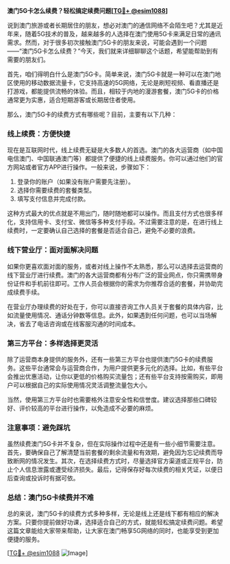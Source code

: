 **澳门5G卡怎么续费？轻松搞定续费问题[[TG💪+ @esim1088](https://t.me/s/esim1088)]**

说到澳门旅游或者长期居住的朋友，想必对澳门的通信网络不会陌生吧？尤其是近年来，随着5G技术的普及，越来越多的人选择在澳门使用5G卡来满足日常的通讯需求。然而，对于很多初次接触澳门5G卡的朋友来说，可能会遇到一个问题——“澳门5G卡怎么续费？”今天，我们就来详细聊聊这个话题，希望能帮助到有需要的朋友们。

首先，咱们得明白什么是澳门5G卡。简单来说，澳门5G卡就是一种可以在澳门地区使用的移动数据流量卡，它支持高速的5G网络，无论是刷短视频、看直播还是打游戏，都能提供流畅的体验。而且，相较于内地的漫游套餐，澳门5G卡的价格通常更为实惠，适合短期游客或长期居住者使用。

那么，澳门5G卡的续费方式有哪些呢？目前，主要有以下几种：

### **线上续费：方便快捷**
现在是互联网时代，线上续费无疑是大多数人的首选。澳门的各大运营商（如中国电信澳门、中国联通澳门等）都提供了便捷的线上续费服务。你可以通过他们的官方网站或者官方APP进行操作。一般来说，步骤如下：
1. 登录你的账户（如果没有账户需要先注册）。
2. 选择你需要续费的套餐类型。
3. 填写支付信息并完成付款。

这种方式最大的优点就是不用出门，随时随地都可以操作。而且支付方式也很多样化，支持信用卡、支付宝、微信等多种支付手段。不过需要注意的是，在进行线上续费时，一定要确认自己选择的套餐是否适合自己，避免不必要的浪费。

### **线下营业厅：面对面解决问题**
如果你更喜欢面对面的服务，或者对线上操作不太熟悉，那么可以选择去运营商的线下营业厅进行续费。澳门的各大运营商都有分布广泛的营业网点，你只需携带身份证件和手机前往即可。工作人员会根据你的需求为你推荐合适的套餐，并协助完成续费手续。

在营业厅办理续费的好处在于，你可以直接咨询工作人员关于套餐的具体内容，比如流量使用情况、通话分钟数等信息。此外，如果遇到任何问题，也可以当场解决，省去了电话咨询或在线客服沟通的时间成本。

### **第三方平台：多样选择更灵活**
除了运营商本身提供的服务外，还有一些第三方平台也提供澳门5G卡的续费服务。这些平台通常会与运营商合作，为用户提供更多元化的选择。比如，有些平台会推出优惠活动，让你以更低的价格购买流量包；还有些平台支持按需购买，即用户可以根据自己的实际使用情况灵活调整流量包大小。

当然，使用第三方平台时也需要格外注意安全性和信誉度。建议选择那些口碑较好、评价较高的平台进行操作，以免造成不必要的麻烦。

### **注意事项：避免踩坑**
虽然续费澳门5G卡并不复杂，但在实际操作过程中还是有一些小细节需要注意。首先，要确保自己了解清楚当前套餐的剩余流量和有效期，避免因为忘记续费而导致断网的情况发生。其次，在选择续费方式时，尽量选择官方渠道或正规平台，防止个人信息泄露或遭受经济损失。最后，记得保存好每次续费的相关凭证，以便日后查询或投诉时有据可依。

### **总结：澳门5G卡续费并不难**
总的来说，澳门5G卡的续费方式多种多样，无论是线上还是线下都有相应的解决方案。只要你提前做好功课，选择适合自己的方式，就能轻松搞定续费问题。希望这篇文章能给大家带来帮助，让大家在澳门畅享5G网络的同时，也能享受到更加便捷的服务。

[[TG💪+ @esim1088](https://t.me/s/esim1088) ![Image](https://i.postimg.cc/4NQfJmqS/Snipaste-2025-05-13-00-14-12.png)]